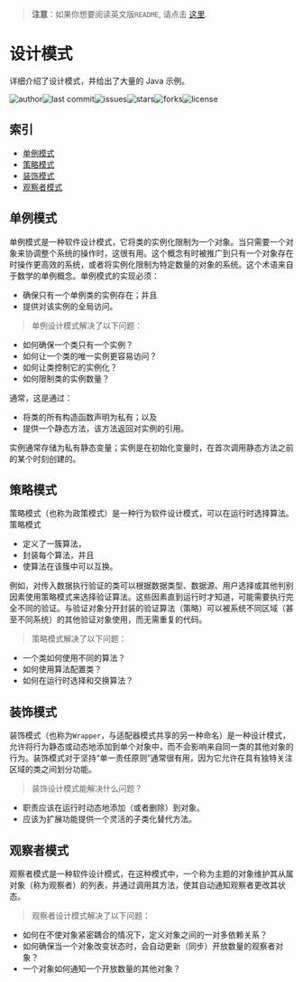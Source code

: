 > **注意**：如果你想要阅读英文版`README`, 请点击 [这里](https://github.com/guobinhit/design-pattern/blob/master/README.md). 

# 设计模式

详细介绍了设计模式，并给出了大量的 Java 示例。

![author](https://img.shields.io/badge/author-chariesgavin-blueviolet.svg)![last commit](https://img.shields.io/github/last-commit/guobinhit/design-pattern.svg)![issues](https://img.shields.io/github/issues/guobinhit/design-pattern.svg)![stars](https://img.shields.io/github/stars/guobinhit/design-pattern.svg)![forks](https://img.shields.io/github/forks/guobinhit/design-pattern.svg)![license](https://img.shields.io/github/license/guobinhit/design-pattern.svg)


## 索引

- [单例模式](#单例模式)
- [策略模式](#策略模式)
- [装饰模式](#装饰模式)
- [观察者模式](#观察者模式)




## 单例模式

单例模式是一种软件设计模式，它将类的实例化限制为一个对象。当只需要一个对象来协调整个系统的操作时，这很有用。这个概念有时被推广到只有一个对象存在时操作更高效的系统，或者将实例化限制为特定数量的对象的系统。这个术语来自于数学的单例概念。单例模式的实现必须：

- 确保只有一个单例类的实例存在；并且
- 提供对该实例的全局访问。

> 单例设计模式解决了以下问题：

- 如何确保一个类只有一个实例？
- 如何让一个类的唯一实例更容易访问？
- 如何让类控制它的实例化？
- 如何限制类的实例数量？

通常，这是通过：

- 将类的所有构造函数声明为私有；以及
- 提供一个静态方法，该方法返回对实例的引用。

实例通常存储为私有静态变量；实例是在初始化变量时，在首次调用静态方法之前的某个时刻创建的。


## 策略模式

策略模式（也称为政策模式）是一种行为软件设计模式，可以在运行时选择算法。策略模式

- 定义了一簇算法，
- 封装每个算法，并且
- 使算法在该簇中可以互换。

例如，对传入数据执行验证的类可以根据数据类型、数据源、用户选择或其他判别因素使用策略模式来选择验证算法。这些因素直到运行时才知道，可能需要执行完全不同的验证。与验证对象分开封装的验证算法（策略）可以被系统不同区域（甚至不同系统）的其他验证对象使用，而无需重复的代码。

> 策略模式解决了以下问题：

- 一个类如何使用不同的算法？
- 如何使用算法配置类？
- 如何在运行时选择和交换算法？


## 装饰模式

装饰模式（也称为`Wrapper`，与适配器模式共享的另一种命名）是一种设计模式，允许将行为静态或动态地添加到单个对象中，而不会影响来自同一类的其他对象的行为。装饰模式对于坚持“单一责任原则”通常很有用，因为它允许在具有独特关注区域的类之间划分功能。

> 装饰设计模式能解决什么问题？

- 职责应该在运行时动态地添加（或者删除）到对象。
- 应该为扩展功能提供一个灵活的子类化替代方法。


## 观察者模式

观察者模式是一种软件设计模式，在这种模式中，一个称为主题的对象维护其从属对象（称为观察者）的列表，并通过调用其方法，使其自动通知观察者更改其状态。

> 观察者设计模式解决了以下问题：

- 如何在不使对象紧密耦合的情况下，定义对象之间的一对多依赖关系？
- 如何确保当一个对象改变状态时，会自动更新（同步）开放数量的观察者对象？
- 一个对象如何通知一个开放数量的其他对象？


